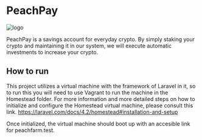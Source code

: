 # PeachPay
![logo](https://user-images.githubusercontent.com/43286109/194376500-6f7472c1-9ccf-43d9-b473-837aeb4f4b3f.png)

PeachPay is a savings account for everyday crypto. By simply staking your crypto and maintaining it in our system, we will execute automatic investments to increase your crypto.

## How to run

This project utilizes a virtual machine with the framework of Laravel in it, so to run this you will need to use Vagrant to run the machine in the Homestead folder. For more information and more detailed steps on how to initialize and configure the Homestead virtual machine, please consult this link. https://laravel.com/docs/4.2/homestead#installation-and-setup

Once initialized, the virtual machine should boot up with an accesible link for peachfarm.test.
